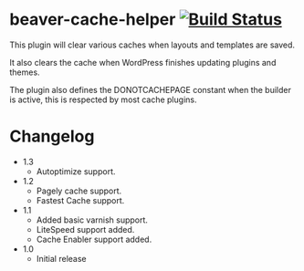 # beaver-cache-helper [![Build Status](https://travis-ci.org/Pross/beaver-cache-helper.svg?branch=master)](https://travis-ci.org/Pross/beaver-cache-helper)

This plugin will clear various caches when layouts and templates are saved.

It also clears the cache when WordPress finishes updating plugins and themes.

The plugin also defines the DONOTCACHEPAGE constant when the builder is active, this is respected by most cache plugins.

# Changelog

* 1.3
  * Autoptimize support.
* 1.2
  * Pagely cache support.
  * Fastest Cache support.
* 1.1
  * Added basic varnish support.
  * LiteSpeed support added.
  * Cache Enabler support added.
* 1.0
  * Initial release
